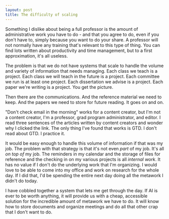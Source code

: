 ```yaml
---
layout: post
title: The difficulty of scaling
---
```

Something I dislike about being a full professor is the amount of administrative work you have to do - and that you agree to do, even if you don't have to, simply because you want to do your share. A professor will not normally have any training that's relevant to this type of thing. You can find lots written about productivity and time management, but to a first approximation, it's all useless.

The problem is that we do not have systems that scale to handle the volume and variety of information that needs managing. Each class we teach is a project. Each class we will teach in the future is a project. Each committee we run is at least one project. Each dissertation we advise is a project. Each paper we're writing is a project. You get the picture.

Then there are the communications. And the reference material we need to keep. And the papers we need to store for future reading. It goes on and on.

"Don't check email in the morning" works for a content creator, but I'm not a content creator, I'm a professor, grad program administrator, and editor. I read three sentences of the articles written by content creators and wonder why I clicked the link. The only thing I've found that works is GTD. I don't read about GTD. I practice it.

It would be easy enough to handle this volume of information if that was my job. The problem with that strategy is that it's not even *part* of my job. It's all *on top of* my job. The reminders in my calendar and the storage of files for reference and the checking in on my various projects is all *internal work*. It has no value if I don't do the underlying work that I'm organizing. I would love to be able to come into my office and work on research for the whole day. If I did that, I'd be spending the entire next day doing all the metawork I didn't do today.

I have cobbled together a system that lets me get through the day. If AI is ever to be worth anything, it will provide us with a cheap, accessible solution for the incredible amount of metawork we have to do. It will know how to store documents and organize meetings and do all that other crap that I don't want to do.